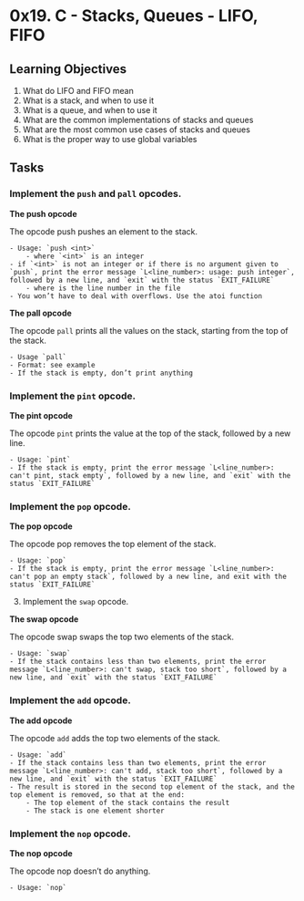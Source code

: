 # 0x19. C - Stacks, Queues - LIFO, FIFO

## Learning Objectives
1. What do LIFO and FIFO mean
2. What is a stack, and when to use it
3. What is a queue, and when to use it
4. What are the common implementations of stacks and queues
5. What are the most common use cases of stacks and queues
6. What is the proper way to use global variables

## Tasks

### Implement the `push` and `pall` opcodes.

**The push opcode**

The opcode push pushes an element to the stack.

	- Usage: `push <int>`
		- where `<int>` is an integer
	- if `<int>` is not an integer or if there is no argument given to `push`, print the error message `L<line_number>: usage: push integer`, followed by a new line, and `exit` with the status `EXIT_FAILURE`
		- where is the line number in the file
	- You won’t have to deal with overflows. Use the atoi function

**The pall opcode**

The opcode `pall` prints all the values on the stack, starting from the top of the stack.

	- Usage `pall`
	- Format: see example
	- If the stack is empty, don’t print anything

### Implement the `pint` opcode.

**The pint opcode**

The opcode `pint` prints the value at the top of the stack, followed by a new line.

	- Usage: `pint`
	- If the stack is empty, print the error message `L<line_number>: can't pint, stack empty`, followed by a new line, and `exit` with the status `EXIT_FAILURE`

### Implement the `pop` opcode.

**The pop opcode**

The opcode pop removes the top element of the stack.

	- Usage: `pop`
	- If the stack is empty, print the error message `L<line_number>: can't pop an empty stack`, followed by a new line, and exit with the status `EXIT_FAILURE`
3. Implement the `swap` opcode.

**The swap opcode**

The opcode swap swaps the top two elements of the stack.

	- Usage: `swap`
	- If the stack contains less than two elements, print the error message `L<line_number>: can't swap, stack too short`, followed by a new line, and `exit` with the status `EXIT_FAILURE`

### Implement the `add` opcode.

**The add opcode**

The opcode `add` adds the top two elements of the stack.

	- Usage: `add`
	- If the stack contains less than two elements, print the error message `L<line_number>: can't add, stack too short`, followed by a new line, and `exit` with the status `EXIT_FAILURE`
	- The result is stored in the second top element of the stack, and the top element is removed, so that at the end:
		- The top element of the stack contains the result
		- The stack is one element shorter
### Implement the `nop` opcode.

**The nop opcode**

The opcode nop doesn’t do anything.

	- Usage: `nop`

